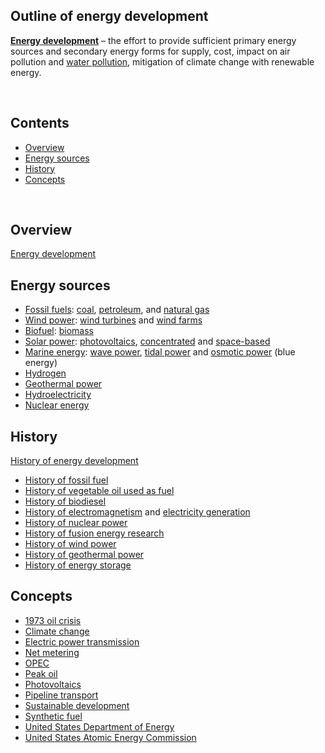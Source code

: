 <h2> Outline of energy development</h2>
<p><strong><a title="Energy development" href="https://en.wikipedia.org/wiki/Energy_development">Energy development</a></strong>&nbsp;&ndash; the effort to provide sufficient primary energy sources and secondary energy forms for supply, cost, impact on air pollution and&nbsp;<a title="Water pollution" href="https://en.wikipedia.org/wiki/Water_pollution">water pollution</a>, mitigation of climate change with renewable energy.</p>
</br>
<h2 id="mw-toc-heading">Contents</h2>
<label class="toctogglelabel" for="toctogglecheckbox"></label></div>
<ul>
<li class="toclevel-1 tocsection-1"><a href="https://en.wikipedia.org/wiki/Outline_of_energy_development#Overview"><span class="toctext">Overview</span></a></li>
<li class="toclevel-1 tocsection-2"><a href="https://en.wikipedia.org/wiki/Outline_of_energy_development#Energy_sources"><span class="toctext">Energy sources</span></a></li>
<li class="toclevel-1 tocsection-3"><a href="https://en.wikipedia.org/wiki/Outline_of_energy_development#History"><span class="toctext">History</span></a></li>
<li class="toclevel-1 tocsection-4"><a href="https://en.wikipedia.org/wiki/Outline_of_energy_development#Concepts"><span class="toctext">Concepts</span></a></li>
</ul>
</br>
<h2><span id="Overview" class="mw-headline">Overview</span></h2>
<p><a title="Energy development" href="https://en.wikipedia.org/wiki/Energy_development">Energy development</a></p>
<h2><span id="Energy_sources" class="mw-headline">Energy sources</span></h2>
<ul>
<li><a title="Fossil fuel" href="https://en.wikipedia.org/wiki/Fossil_fuel">Fossil fuels</a>:&nbsp;<a title="Coal" href="https://en.wikipedia.org/wiki/Coal">coal</a>,&nbsp;<a title="Petroleum" href="https://en.wikipedia.org/wiki/Petroleum">petroleum</a>, and&nbsp;<a title="Natural gas" href="https://en.wikipedia.org/wiki/Natural_gas">natural gas</a></li>
<li><a title="Wind power" href="https://en.wikipedia.org/wiki/Wind_power">Wind power</a>:&nbsp;<a title="Wind turbine" href="https://en.wikipedia.org/wiki/Wind_turbine">wind turbines</a>&nbsp;and&nbsp;<a title="Wind farm" href="https://en.wikipedia.org/wiki/Wind_farm">wind farms</a></li>
<li><a title="Biofuel" href="https://en.wikipedia.org/wiki/Biofuel">Biofuel</a>:&nbsp;<a title="Biomass" href="https://en.wikipedia.org/wiki/Biomass">biomass</a></li>
<li><a title="Solar power" href="https://en.wikipedia.org/wiki/Solar_power">Solar power</a>:&nbsp;<a title="Photovoltaics" href="https://en.wikipedia.org/wiki/Photovoltaics">photovoltaics</a>,&nbsp;<a title="Concentrated solar power" href="https://en.wikipedia.org/wiki/Concentrated_solar_power">concentrated</a>&nbsp;and&nbsp;<a title="Space-based solar power" href="https://en.wikipedia.org/wiki/Space-based_solar_power">space-based</a></li>
<li><a title="Marine energy" href="https://en.wikipedia.org/wiki/Marine_energy">Marine energy</a>:&nbsp;<a title="Wave power" href="https://en.wikipedia.org/wiki/Wave_power">wave power</a>,&nbsp;<a title="Tidal power" href="https://en.wikipedia.org/wiki/Tidal_power">tidal power</a>&nbsp;and&nbsp;<a title="Osmotic power" href="https://en.wikipedia.org/wiki/Osmotic_power">osmotic power</a>&nbsp;(blue energy)</li>
<li><a title="Hydrogen economy" href="https://en.wikipedia.org/wiki/Hydrogen_economy">Hydrogen</a></li>
<li><a title="Geothermal power" href="https://en.wikipedia.org/wiki/Geothermal_power">Geothermal power</a></li>
<li><a title="Hydroelectricity" href="https://en.wikipedia.org/wiki/Hydroelectricity">Hydroelectricity</a></li>
<li><a title="Nuclear power" href="https://en.wikipedia.org/wiki/Nuclear_power">Nuclear energy</a></li>
</ul>
<h2><span id="History" class="mw-headline">History</span></h2>
<p><a class="mw-redirect" title="History of energy development" href="https://en.wikipedia.org/wiki/History_of_energy_development">History of energy development</a></p>
<ul>
<li><a title="Fossil fuel" href="https://en.wikipedia.org/wiki/Fossil_fuel#Origin">History of fossil fuel</a></li>
<li><a class="mw-redirect" title="Vegetable oil used as fuel" href="https://en.wikipedia.org/wiki/Vegetable_oil_used_as_fuel#History">History of vegetable oil used as fuel</a></li>
<li><a title="Biodiesel" href="https://en.wikipedia.org/wiki/Biodiesel#Origin">History of biodiesel</a></li>
<li><a class="mw-redirect" title="History of electromagnetism" href="https://en.wikipedia.org/wiki/History_of_electromagnetism">History of electromagnetism</a>&nbsp;and&nbsp;<a title="Electricity generation" href="https://en.wikipedia.org/wiki/Electricity_generation#History">electricity generation</a></li>
<li><a title="Nuclear power" href="https://en.wikipedia.org/wiki/Nuclear_power#History">History of nuclear power</a></li>
<li><a title="Fusion power" href="https://en.wikipedia.org/wiki/Fusion_power#History_of_research">History of fusion energy research</a></li>
<li><a title="History of wind power" href="https://en.wikipedia.org/wiki/History_of_wind_power">History of wind power</a></li>
<li><a title="Geothermal power" href="https://en.wikipedia.org/wiki/Geothermal_power#History_of_development">History of geothermal power</a></li>
<li><a title="Energy storage" href="https://en.wikipedia.org/wiki/Energy_storage#Prehistory">History of energy storage</a></li>
</ul>
<h2><span id="Concepts" class="mw-headline">Concepts</span></h2>
<ul>
<li><a title="1973 oil crisis" href="https://en.wikipedia.org/wiki/1973_oil_crisis">1973 oil crisis</a></li>
<li><a class="mw-redirect" title="Climate change" href="https://en.wikipedia.org/wiki/Climate_change#Human_influences_on_climate">Climate change</a></li>
<li><a title="Electric power transmission" href="https://en.wikipedia.org/wiki/Electric_power_transmission">Electric power transmission</a></li>
<li><a title="Net metering" href="https://en.wikipedia.org/wiki/Net_metering">Net metering</a></li>
<li><a title="OPEC" href="https://en.wikipedia.org/wiki/OPEC">OPEC</a></li>
<li><a title="Peak oil" href="https://en.wikipedia.org/wiki/Peak_oil">Peak oil</a></li>
<li><a title="Photovoltaics" href="https://en.wikipedia.org/wiki/Photovoltaics">Photovoltaics</a></li>
<li><a title="Pipeline transport" href="https://en.wikipedia.org/wiki/Pipeline_transport">Pipeline transport</a></li>
<li><a title="Sustainable development" href="https://en.wikipedia.org/wiki/Sustainable_development">Sustainable development</a></li>
<li><a title="Synthetic fuel" href="https://en.wikipedia.org/wiki/Synthetic_fuel">Synthetic fuel</a></li>
<li><a title="United States Department of Energy" href="https://en.wikipedia.org/wiki/United_States_Department_of_Energy">United States Department of Energy</a></li>
<li><a title="United States Atomic Energy Commission" href="https://en.wikipedia.org/wiki/United_States_Atomic_Energy_Commission">United States Atomic Energy Commission</a></li>
</ul>
